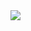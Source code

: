 <img src="https://capsule-render.vercel.app/api?height=400&type=waving&color=random&height=300&section=header&text=Suyeon's%20GitHub&fontSize=90&" />
